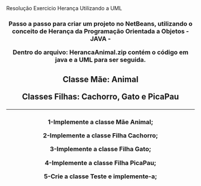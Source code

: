 <html>
	Resolução Exercicio Herança Utilizando a UML
<body>
<html>
	<center>
<h3>Passo a passo para criar um projeto no NetBeans, utilizando o conceito de Herança da Programação Orientada a Objetos - JAVA - <p>
	Dentro do arquivo: HerancaAnimal.zip contém o código em java e a UML para ser seguida.</h3><p>
<h2>Classe Mãe: Animal<p>
	Classes Filhas: Cachorro, Gato e PicaPau</h2> 
<hr>
		<h3>1-Implemente a classe Mãe Animal;<p>
			2-Implemente a classe Filha Cachorro;<p>
			3-Implemente a classe Filha Gato;<p>
			4-Implemente a classe Filha PicaPau;<p>
			5-Crie a classe Teste e implemente-a;<p>
		</h3>
</center>
</body>
</html>
